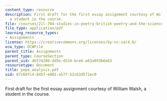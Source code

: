 ```yaml
---
content_type: resource
description: First draft for the first essay assignment courtesy of William Walsh,
  a student in the course.
file: /courses/21l-704-studies-in-poetry-british-poetry-and-the-sciences-of-the-mind-fall-2004/07c66fc4845fe885a57751c63d571ec0_pope_analysis.pdf
file_type: application/pdf
learning_resource_types:
- Assignments
license: https://creativecommons.org/licenses/by-nc-sa/4.0/
ocw_type: OCWFile
parent_title: Assignments
parent_type: CourseSection
parent_uid: db574398-dd5e-d534-bce6-a63a993b6e63
resourcetype: Document
title: pope_analysis.pdf
uid: 07c66fc4-845f-e885-a577-51c63d571ec0
---
```

First draft for the first essay assignment courtesy of William Walsh, a student in the course.